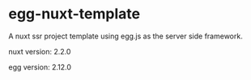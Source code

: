 # egg-nuxt-template

A nuxt ssr project template using egg.js as the server side framework.

nuxt version: 2.2.0

egg version: 2.12.0
